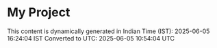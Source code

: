 # My Project

This content is dynamically generated in Indian Time (IST): 2025-06-05 16:24:04 IST
Converted to UTC: 2025-06-05 10:54:04 UTC
